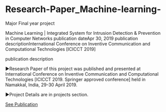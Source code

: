 # Research-Paper_Machine-learning-
Major Final year project

Machine Learning | Integrated System for Intrusion Detection & Prevention in Computer Networks
publication dateApr 30, 2019  publication descriptionInternational Conference on Inventive Communication and Computational Technologies [ICICCT 2019]

publication description

►Research Paper of this project was published and presented at International Conference on Inventive Communication and Computational Technologies [ICICCT 2019. Springer approved conference] held in Namakkal, India, 29-30 April 2019.


►Project Details are in projects section.

<a href="https://drive.google.com/file/d/1YoIkm5fKYJUk92LOuFaRU1zWvjy-yB-k/view"> See Publication</a>

